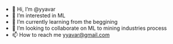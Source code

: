 - 👋 Hi, I’m @yyavar
- 👀 I’m interested in ML
- 🌱 I’m currently learning from the beggining
- 💞️ I’m looking to collaborate on ML to mining industries process
- 📫 How to reach me yyavar@gmail.com

<!---
yyavar/yyavar is a ✨ special ✨ repository because its `README.md` (this file) appears on your GitHub profile.
You can click the Preview link to take a look at your changes.
--->
